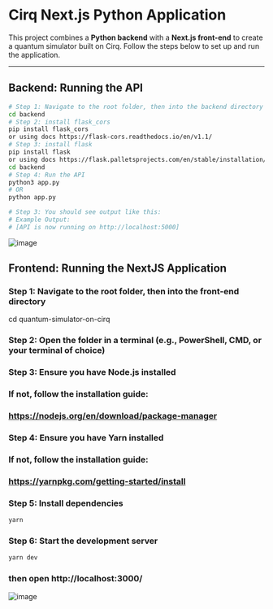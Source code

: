 # Cirq Next.js Python Application

This project combines a **Python backend** with a **Next.js front-end** to create a quantum simulator built on Cirq. Follow the steps below to set up and run the application.

---

## Backend: Running the API


```bash
# Step 1: Navigate to the root folder, then into the backend directory
cd backend
# Step 2: install flask_cors 
pip install flask_cors
or using docs https://flask-cors.readthedocs.io/en/v1.1/
# Step 3: install flask
pip install flask
or using docs https://flask.palletsprojects.com/en/stable/installation/#install-flask 
cd backend
# Step 4: Run the API
python3 app.py
# OR
python app.py

# Step 3: You should see output like this:
# Example Output:
# [API is now running on http://localhost:5000]
```
![image](https://github.com/user-attachments/assets/1f2b1024-0e6b-4262-951a-efcc0a4528ea)

## Frontend: Running the NextJS Application 

### Step 1: Navigate to the root folder, then into the front-end directory
cd quantum-simulator-on-cirq

### Step 2: Open the folder in a terminal (e.g., PowerShell, CMD, or your terminal of choice)

### Step 3: Ensure you have Node.js installed
### If not, follow the installation guide:
### https://nodejs.org/en/download/package-manager

### Step 4: Ensure you have Yarn installed
### If not, follow the installation guide:
### https://yarnpkg.com/getting-started/install

### Step 5: Install dependencies

```bash
yarn
```
### Step 6: Start the development server

```bash
yarn dev
```
### then open http://localhost:3000/
![image](https://github.com/user-attachments/assets/6117ae4e-24dc-495e-b281-3cd58be7850c)
